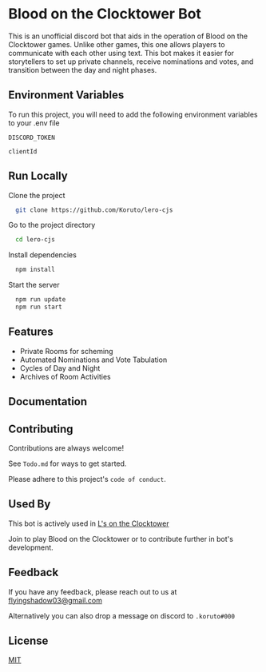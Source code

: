 # Blood on the Clocktower Bot

This is an unofficial discord bot that aids in the operation of Blood on the Clocktower games. Unlike other games, this one allows players to communicate with each other using text. This bot makes it easier for storytellers to set up private channels, receive nominations and votes, and transition between the day and night phases.

## Environment Variables

To run this project, you will need to add the following environment variables to your .env file

`DISCORD_TOKEN`

`clientId`

## Run Locally

Clone the project

```bash
  git clone https://github.com/Koruto/lero-cjs
```

Go to the project directory

```bash
  cd lero-cjs
```

Install dependencies

```bash
  npm install
```

Start the server

```bash
  npm run update
  npm run start
```

## Features

- Private Rooms for scheming
- Automated Nominations and Vote Tabulation
- Cycles of Day and Night
- Archives of Room Activities

## Documentation

## Contributing

Contributions are always welcome!

See `Todo.md` for ways to get started.

Please adhere to this project's `code of conduct`.

## Used By

This bot is actively used in [L's on the Clocktower](htm)

Join to play Blood on the Clocktower or to contribute further in bot's development.

## Feedback

If you have any feedback, please reach out to us at flyingshadow03@gmail.com

Alternatively you can also drop a message on discord to `.koruto#000`

## License

[MIT](https://choosealicense.com/licenses/mit/)
